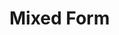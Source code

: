 # Mixed Form

<!-- 
This page should provide:
1. Complete working examples of an Enforma form
2. Form comes with a schema
3. Some fields are rendered based on the props present in the schema
4. Some fields get their props passed directly
5. Some fields use the HeadlessField component 
6. Show validation errors
7. Submit handling (alert a message on valid form)


Page should provide not just code but a working example. 
Component file will be in ./components/MixedFormExample.vue
-->